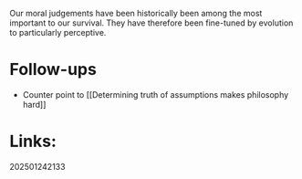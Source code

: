 Our moral judgements have been historically been among the most important to our survival. 
They have therefore been fine-tuned by evolution to particularly perceptive. 


# Follow-ups

- Counter point to [[Determining truth of assumptions makes philosophy hard]]
# Links: 



202501242133
